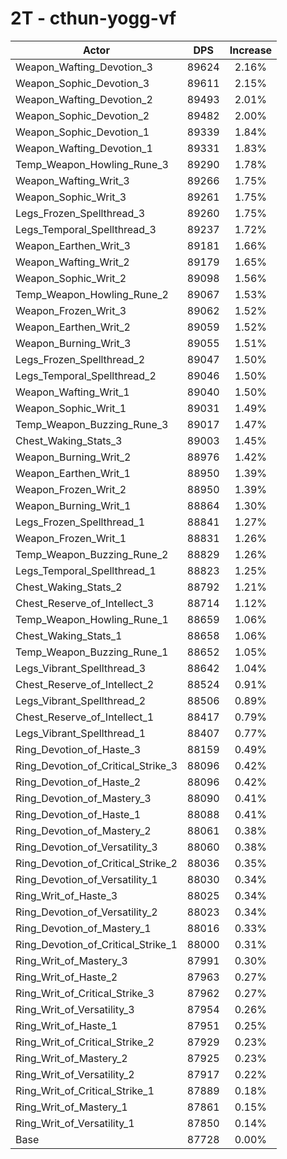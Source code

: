 # 2T - cthun-yogg-vf
| Actor | DPS | Increase |
|---|:---:|:---:|
|Weapon_Wafting_Devotion_3|89624|2.16%|
|Weapon_Sophic_Devotion_3|89611|2.15%|
|Weapon_Wafting_Devotion_2|89493|2.01%|
|Weapon_Sophic_Devotion_2|89482|2.00%|
|Weapon_Sophic_Devotion_1|89339|1.84%|
|Weapon_Wafting_Devotion_1|89331|1.83%|
|Temp_Weapon_Howling_Rune_3|89290|1.78%|
|Weapon_Wafting_Writ_3|89266|1.75%|
|Weapon_Sophic_Writ_3|89261|1.75%|
|Legs_Frozen_Spellthread_3|89260|1.75%|
|Legs_Temporal_Spellthread_3|89237|1.72%|
|Weapon_Earthen_Writ_3|89181|1.66%|
|Weapon_Wafting_Writ_2|89179|1.65%|
|Weapon_Sophic_Writ_2|89098|1.56%|
|Temp_Weapon_Howling_Rune_2|89067|1.53%|
|Weapon_Frozen_Writ_3|89062|1.52%|
|Weapon_Earthen_Writ_2|89059|1.52%|
|Weapon_Burning_Writ_3|89055|1.51%|
|Legs_Frozen_Spellthread_2|89047|1.50%|
|Legs_Temporal_Spellthread_2|89046|1.50%|
|Weapon_Wafting_Writ_1|89040|1.50%|
|Weapon_Sophic_Writ_1|89031|1.49%|
|Temp_Weapon_Buzzing_Rune_3|89017|1.47%|
|Chest_Waking_Stats_3|89003|1.45%|
|Weapon_Burning_Writ_2|88976|1.42%|
|Weapon_Earthen_Writ_1|88950|1.39%|
|Weapon_Frozen_Writ_2|88950|1.39%|
|Weapon_Burning_Writ_1|88864|1.30%|
|Legs_Frozen_Spellthread_1|88841|1.27%|
|Weapon_Frozen_Writ_1|88831|1.26%|
|Temp_Weapon_Buzzing_Rune_2|88829|1.26%|
|Legs_Temporal_Spellthread_1|88823|1.25%|
|Chest_Waking_Stats_2|88792|1.21%|
|Chest_Reserve_of_Intellect_3|88714|1.12%|
|Temp_Weapon_Howling_Rune_1|88659|1.06%|
|Chest_Waking_Stats_1|88658|1.06%|
|Temp_Weapon_Buzzing_Rune_1|88652|1.05%|
|Legs_Vibrant_Spellthread_3|88642|1.04%|
|Chest_Reserve_of_Intellect_2|88524|0.91%|
|Legs_Vibrant_Spellthread_2|88506|0.89%|
|Chest_Reserve_of_Intellect_1|88417|0.79%|
|Legs_Vibrant_Spellthread_1|88407|0.77%|
|Ring_Devotion_of_Haste_3|88159|0.49%|
|Ring_Devotion_of_Critical_Strike_3|88096|0.42%|
|Ring_Devotion_of_Haste_2|88096|0.42%|
|Ring_Devotion_of_Mastery_3|88090|0.41%|
|Ring_Devotion_of_Haste_1|88088|0.41%|
|Ring_Devotion_of_Mastery_2|88061|0.38%|
|Ring_Devotion_of_Versatility_3|88060|0.38%|
|Ring_Devotion_of_Critical_Strike_2|88036|0.35%|
|Ring_Devotion_of_Versatility_1|88030|0.34%|
|Ring_Writ_of_Haste_3|88025|0.34%|
|Ring_Devotion_of_Versatility_2|88023|0.34%|
|Ring_Devotion_of_Mastery_1|88016|0.33%|
|Ring_Devotion_of_Critical_Strike_1|88000|0.31%|
|Ring_Writ_of_Mastery_3|87991|0.30%|
|Ring_Writ_of_Haste_2|87963|0.27%|
|Ring_Writ_of_Critical_Strike_3|87962|0.27%|
|Ring_Writ_of_Versatility_3|87954|0.26%|
|Ring_Writ_of_Haste_1|87951|0.25%|
|Ring_Writ_of_Critical_Strike_2|87929|0.23%|
|Ring_Writ_of_Mastery_2|87925|0.23%|
|Ring_Writ_of_Versatility_2|87917|0.22%|
|Ring_Writ_of_Critical_Strike_1|87889|0.18%|
|Ring_Writ_of_Mastery_1|87861|0.15%|
|Ring_Writ_of_Versatility_1|87850|0.14%|
|Base|87728|0.00%|
